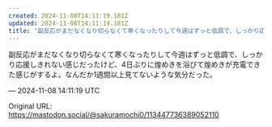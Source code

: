 ```yaml
---
created: 2024-11-08T14:11:19.181Z
updated: 2024-11-08T14:11:19.181Z
title: "副反応がまだなくなり切らなくて寒くなったりして今週はずっと低調で、しっかり応援し[...]"
---
```


<p>副反応がまだなくなり切らなくて寒くなったりして今週はずっと低調で、しっかり応援しきれない感じだったけど、4日ぶりに煌めきを浴びて煌めきが充電できた感じがするよ。なんだか1週間以上見てないような気分だった。</p>

&mdash; 2024-11-08 14:11:19 UTC

Original URL: https://mastodon.social/@sakuramochi0/113447736389052110
